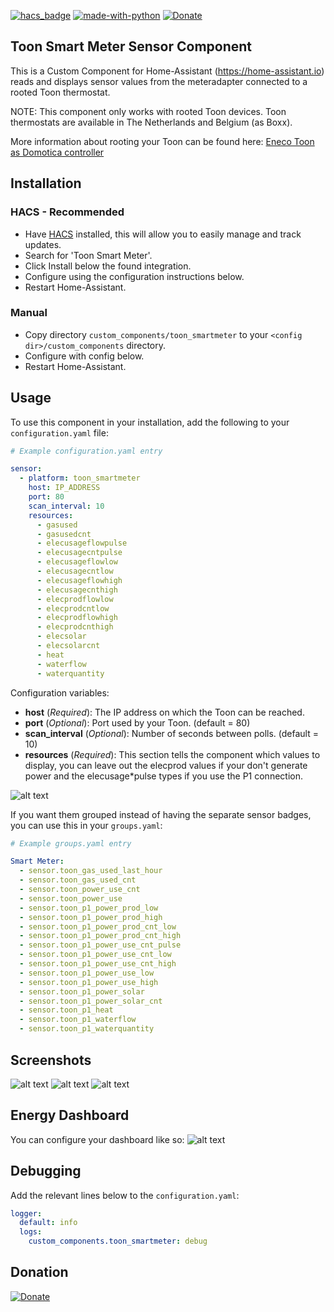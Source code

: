 [![hacs_badge](https://img.shields.io/badge/HACS-Default-orange.svg)](https://github.com/hacs/integration)  [![made-with-python](https://img.shields.io/badge/Made%20with-Python-1f425f.svg)](https://www.python.org/) [![Donate](https://img.shields.io/badge/Donate-PayPal-green.svg)](https://www.paypal.me/cyberjunkynl/)

## Toon Smart Meter Sensor Component
This is a Custom Component for Home-Assistant (https://home-assistant.io) reads and displays sensor values from the meteradapter connected to a rooted Toon thermostat.

NOTE: This component only works with rooted Toon devices.
Toon thermostats are available in The Netherlands and Belgium (as Boxx).

More information about rooting your Toon can be found here:
[Eneco Toon as Domotica controller](http://www.domoticaforum.eu/viewforum.php?f=87)

## Installation

### HACS - Recommended
- Have [HACS](https://hacs.xyz) installed, this will allow you to easily manage and track updates.
- Search for 'Toon Smart Meter'.
- Click Install below the found integration.
- Configure using the configuration instructions below.
- Restart Home-Assistant.

### Manual
- Copy directory `custom_components/toon_smartmeter` to your `<config dir>/custom_components` directory.
- Configure with config below.
- Restart Home-Assistant.

## Usage
To use this component in your installation, add the following to your `configuration.yaml` file:

```yaml
# Example configuration.yaml entry

sensor:
  - platform: toon_smartmeter
    host: IP_ADDRESS
    port: 80
    scan_interval: 10
    resources:
      - gasused
      - gasusedcnt
      - elecusageflowpulse
      - elecusagecntpulse
      - elecusageflowlow
      - elecusagecntlow
      - elecusageflowhigh
      - elecusagecnthigh
      - elecprodflowlow
      - elecprodcntlow
      - elecprodflowhigh
      - elecprodcnthigh
      - elecsolar
      - elecsolarcnt
      - heat
	  - waterflow
	  - waterquantity
```

Configuration variables:

- **host** (*Required*): The IP address on which the Toon can be reached.
- **port** (*Optional*): Port used by your Toon. (default = 80)
- **scan_interval** (*Optional*): Number of seconds between polls. (default = 10)
- **resources** (*Required*): This section tells the component which values to display, you can leave out the elecprod values if your don't generate power and the elecusage*pulse types if you use the P1 connection.

![alt text](https://github.com/cyberjunky/home-assistant-toon_smartmeter/blob/master/screenshots/toon-smartmeter-badges.png?raw=true "Toon Smart Meter Badges")

If you want them grouped instead of having the separate sensor badges, you can use this in your `groups.yaml`:

```yaml
# Example groups.yaml entry

Smart Meter:
  - sensor.toon_gas_used_last_hour
  - sensor.toon_gas_used_cnt
  - sensor.toon_power_use_cnt
  - sensor.toon_power_use
  - sensor.toon_p1_power_prod_low
  - sensor.toon_p1_power_prod_high
  - sensor.toon_p1_power_prod_cnt_low
  - sensor.toon_p1_power_prod_cnt_high
  - sensor.toon_p1_power_use_cnt_pulse
  - sensor.toon_p1_power_use_cnt_low
  - sensor.toon_p1_power_use_cnt_high
  - sensor.toon_p1_power_use_low
  - sensor.toon_p1_power_use_high
  - sensor.toon_p1_power_solar
  - sensor.toon_p1_power_solar_cnt
  - sensor.toon_p1_heat
  - sensor.toon_p1_waterflow
  - sensor.toon_p1_waterquantity
```

## Screenshots

![alt text](https://github.com/cyberjunky/home-assistant-toon_smartmeter/blob/master/screenshots/toon-smartmeter.png?raw=true "Screenshot Toon Smart Meter")
![alt text](https://github.com/cyberjunky/home-assistant-toon_smartmeter/blob/master/screenshots/toon-smartmeter-graph-gasused.png?raw=true "Screenshot Toon Graph Gas Used")
![alt text](https://github.com/cyberjunky/home-assistant-toon_smartmeter/blob/master/screenshots/toon-smartmeter-graph-poweruselow.png?raw=true "Screenshot Toon Graph Power Use Low")

## Energy Dashboard
You can configure your dashboard like so:
![alt text](https://github.com/cyberjunky/home-assistant-toon_smartmeter/blob/master/screenshots/dashboard.png?raw=true "Screenshot Toon Energy Dashboard")

## Debugging

Add the relevant lines below to the `configuration.yaml`:

```yaml
logger:
  default: info
  logs:
    custom_components.toon_smartmeter: debug
```

## Donation
[![Donate](https://img.shields.io/badge/Donate-PayPal-green.svg)](https://www.paypal.me/cyberjunkynl/)
